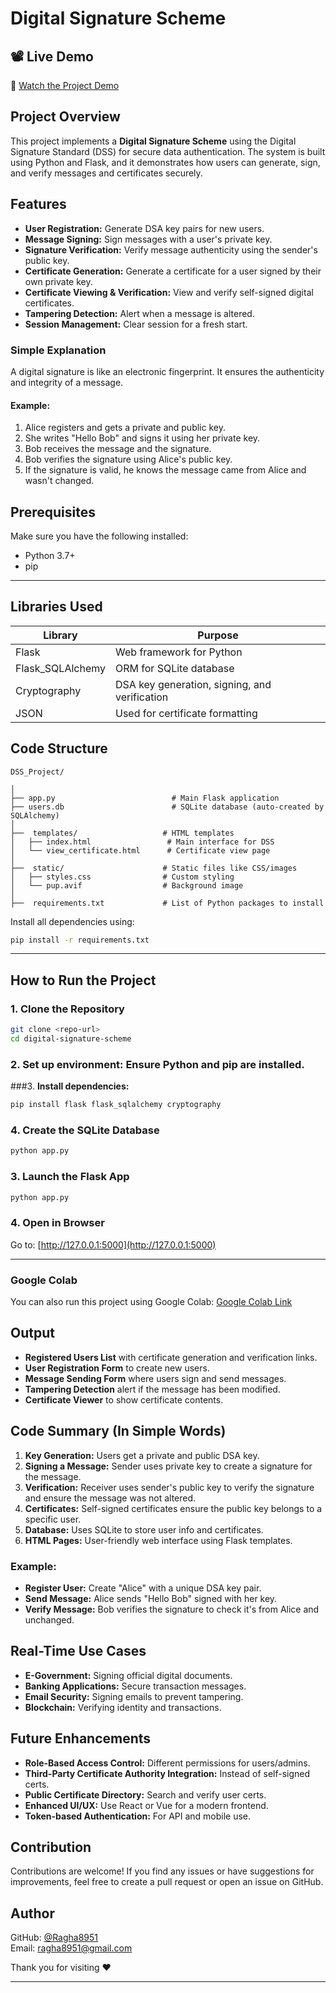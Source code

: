 # Digital Signature Scheme

## 📽️ Live Demo

🎥 [Watch the Project Demo](https://drive.google.com/file/d/15Cj42SxYErl3ZmxI-hC1qAtBhQUlpDGb/view?usp=sharing)


## Project Overview
This project implements a **Digital Signature Scheme** using the Digital Signature Standard (DSS) for secure data authentication. The system is built using Python and Flask, and it demonstrates how users can generate, sign, and verify messages and certificates securely.

## Features
- **User Registration:** Generate DSA key pairs for new users.
- **Message Signing:** Sign messages with a user's private key.
- **Signature Verification:** Verify message authenticity using the sender's public key.
- **Certificate Generation:** Generate a certificate for a user signed by their own private key.
- **Certificate Viewing & Verification:** View and verify self-signed digital certificates.
- **Tampering Detection:** Alert when a message is altered.
- **Session Management:** Clear session for a fresh start.

### Simple Explanation
A digital signature is like an electronic fingerprint. It ensures the authenticity and integrity of a message.

#### Example:
1. Alice registers and gets a private and public key.
2. She writes "Hello Bob" and signs it using her private key.
3. Bob receives the message and the signature.
4. Bob verifies the signature using Alice's public key.
5. If the signature is valid, he knows the message came from Alice and wasn't changed.

## Prerequisites
Make sure you have the following installed:
- Python 3.7+
- pip

---

## Libraries Used

| Library         | Purpose                                      |
|----------------|----------------------------------------------|
| Flask           | Web framework for Python                     |
| Flask_SQLAlchemy| ORM for SQLite database                      |
| Cryptography    | DSA key generation, signing, and verification |
| JSON            | Used for certificate formatting              |


## Code Structure
```
DSS_Project/

│
├── app.py                          # Main Flask application
├── users.db                        # SQLite database (auto-created by SQLAlchemy)
│
├──  templates/                   # HTML templates
│   ├── index.html                 # Main interface for DSS
│   └── view_certificate.html      # Certificate view page
│
├──  static/                      # Static files like CSS/images
│   ├── styles.css                # Custom styling
│   └── pup.avif                  # Background image
│
├──  requirements.txt             # List of Python packages to install

```

Install all dependencies using:
```bash
pip install -r requirements.txt
```

---

## How to Run the Project
### 1. Clone the Repository
```bash
git clone <repo-url>
cd digital-signature-scheme
```
### 2. **Set up environment:** Ensure Python and pip are installed.

###3. **Install dependencies:**
```bash
pip install flask flask_sqlalchemy cryptography
```

### 4. Create the SQLite Database
```bash
python app.py
```

### 3. Launch the Flask App
```bash
python app.py
```

### 4. Open in Browser
Go to: [http://127.0.0.1:5000](http://127.0.0.1:5000)


---


### Google Colab
You can also run this project using Google Colab: [Google Colab Link](https://colab.research.google.com/drive/1qvsRfLlnSTD4EO1_XSN6c8PH6Ojy5Foh?usp=sharing)



## Output
- **Registered Users List** with certificate generation and verification links.
- **User Registration Form** to create new users.
- **Message Sending Form** where users sign and send messages.
- **Tampering Detection** alert if the message has been modified.
- **Certificate Viewer** to show certificate contents.

## Code Summary (In Simple Words)
1. **Key Generation:** Users get a private and public DSA key.
2. **Signing a Message:** Sender uses private key to create a signature for the message.
3. **Verification:** Receiver uses sender's public key to verify the signature and ensure the message was not altered.
4. **Certificates:** Self-signed certificates ensure the public key belongs to a specific user.
5. **Database:** Uses SQLite to store user info and certificates.
6. **HTML Pages:** User-friendly web interface using Flask templates.

### Example:
- **Register User:** Create "Alice" with a unique DSA key pair.
- **Send Message:** Alice sends "Hello Bob" signed with her key.
- **Verify Message:** Bob verifies the signature to check it's from Alice and unchanged.


## Real-Time Use Cases
- **E-Government:** Signing official digital documents.
- **Banking Applications:** Secure transaction messages.
- **Email Security:** Signing emails to prevent tampering.
- **Blockchain:** Verifying identity and transactions.

## Future Enhancements
- **Role-Based Access Control:** Different permissions for users/admins.
- **Third-Party Certificate Authority Integration:** Instead of self-signed certs.
- **Public Certificate Directory:** Search and verify user certs.
- **Enhanced UI/UX:** Use React or Vue for a modern frontend.
- **Token-based Authentication:** For API and mobile use.

## Contribution

Contributions are welcome! If you find any issues or have suggestions for improvements, feel free to create a pull request or open an issue on GitHub.

## Author


GitHub: [@Ragha8951](https://github.com/Ragha8951)\
Email: [ragha8951@gmail.com](mailto\:ragha8951@gmail.com)

Thank you for visiting ❤️



---

